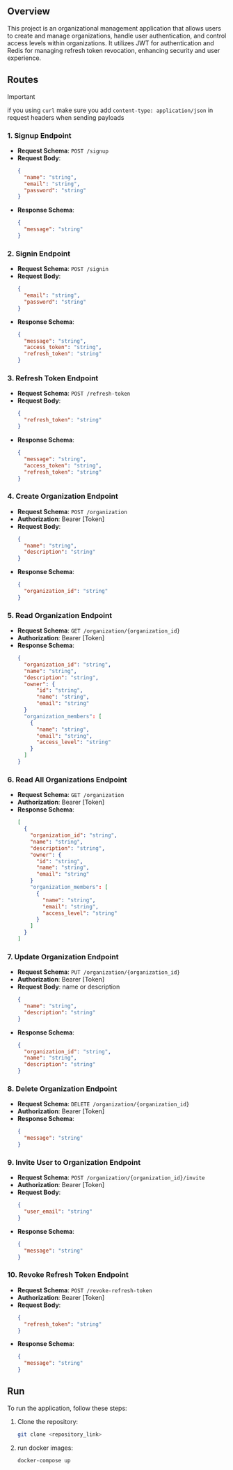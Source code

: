 ## Overview

This project is an organizational management application that allows users to create and manage organizations, handle user authentication, and control access levels within organizations. It utilizes JWT for authentication and Redis for managing refresh token revocation, enhancing security and user experience.

## Routes

> [!IMPORTANT]  
> if you using `curl` make sure you add `content-type: application/json` in request headers when sending payloads

### 1. Signup Endpoint
- **Request Schema**: `POST /signup`
- **Request Body**:
    ```json
    {
      "name": "string",
      "email": "string",
      "password": "string"
    }
    ```
- **Response Schema**:
    ```json
    {
      "message": "string"
    }
    ```

### 2. Signin Endpoint
- **Request Schema**: `POST /signin`
- **Request Body**:
    ```json
    {
      "email": "string",
      "password": "string"
    }
    ```
- **Response Schema**:
    ```json
    {
      "message": "string",
      "access_token": "string",
      "refresh_token": "string"
    }
    ```

### 3. Refresh Token Endpoint
- **Request Schema**: `POST /refresh-token`
- **Request Body**:
    ```json
    {
      "refresh_token": "string"
    }
    ```
- **Response Schema**:
    ```json
    {
      "message": "string",
      "access_token": "string",
      "refresh_token": "string"
    }
    ```

### 4. Create Organization Endpoint
- **Request Schema**: `POST /organization`
- **Authorization**: Bearer [Token]
- **Request Body**:
    ```json
    {
      "name": "string",
      "description": "string"
    }
    ```
- **Response Schema**:
    ```json
    {
      "organization_id": "string"
    }
    ```

### 5. Read Organization Endpoint
- **Request Schema**: `GET /organization/{organization_id}`
- **Authorization**: Bearer [Token]
- **Response Schema**:
    ```json
    {
      "organization_id": "string",
      "name": "string",
      "description": "string",
      "owner": {
          "id": "string",
          "name": "string",
          "email": "string"
      }
      "organization_members": [
        {
          "name": "string",
          "email": "string",
          "access_level": "string"
        }
      ]
    }
    ```

### 6. Read All Organizations Endpoint
- **Request Schema**: `GET /organization`
- **Authorization**: Bearer [Token]
- **Response Schema**:
    ```json
    [
      {
        "organization_id": "string",
        "name": "string",
        "description": "string",
        "owner": {
          "id": "string",
          "name": "string",
          "email": "string"
        }
        "organization_members": [
          {
            "name": "string",
            "email": "string",
            "access_level": "string"
          }
        ]
      }
    ]
    ```

### 7. Update Organization Endpoint
- **Request Schema**: `PUT /organization/{organization_id}`
- **Authorization**: Bearer [Token]
- **Request Body**: name or description
    ```json
    {
      "name": "string",
      "description": "string"
    }
    ```
- **Response Schema**:
    ```json
    {
      "organization_id": "string",
      "name": "string",
      "description": "string"
    }
    ```

### 8. Delete Organization Endpoint
- **Request Schema**: `DELETE /organization/{organization_id}`
- **Authorization**: Bearer [Token]
- **Response Schema**:
    ```json
    {
      "message": "string"
    }
    ```

### 9. Invite User to Organization Endpoint
- **Request Schema**: `POST /organization/{organization_id}/invite`
- **Authorization**: Bearer [Token]
- **Request Body**:
    ```json
    {
      "user_email": "string"
    }
    ```
- **Response Schema**:
    ```json
    {
      "message": "string"
    }
    ```

### 10. Revoke Refresh Token Endpoint
- **Request Schema**: `POST /revoke-refresh-token`
- **Authorization**: Bearer [Token]
- **Request Body**:
    ```json
    {
      "refresh_token": "string"
    }
    ```
- **Response Schema**:
    ```json
    {
      "message": "string"
    }
    ```

## Run

To run the application, follow these steps:

1. Clone the repository:
   ```bash
   git clone <repository_link>
   ```

1. run docker images:
   ```bash
   docker-compose up
   ```

